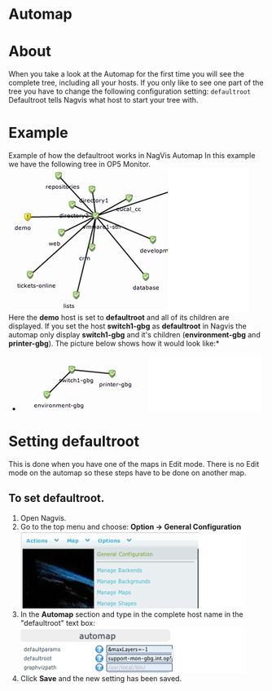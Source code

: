 # Automap

# About 

When you take a look at the Automap for the first time you will see the complete tree, including all your hosts. If you only like to see one part of the tree you have to change the following configuration setting:
`defaultroot`
Defaultroot tells Nagvis what host to start your tree with.

# Example

Example of how the defaultroot works in NagVis Automap
 In this example we have the following tree in OP5 Monitor.
 ![](attachments/16482342/16678964.png)
 Here the **demo** host is set to **defaultroot** and all of its children are displayed.
 If you set the host **switch1-gbg** as **defaultroot** in Nagvis the automap only display **switch1-gbg** and it's children (**environment-gbg** and **printer-gbg**). The picture below shows how it would look like:*
* ![](attachments/16482342/16678970.png)

# Setting defaultroot

This is done when you have one of the maps in Edit mode. There is no Edit mode on the automap so these steps have to be done on another map.

## To set defaultroot.

1.  Open Nagvis.
2.  Go to the top menu and choose: **Option -\> General Configuration**
    ![](attachments/16482342/16678969.png)
3.  In the **Automap** section and type in the complete host name in the "defaultroot" text box:
    ![](attachments/16482342/16678967.png)
4.  Click **Save** and the new setting has been saved.





